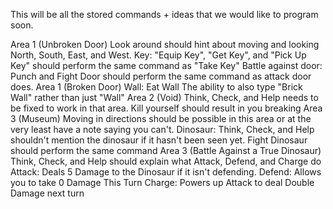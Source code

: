 This will be all the stored commands + ideas that we would like to program soon.

Area 1 (Unbroken Door)
  Look around should hint about moving and looking North, South, East, and West.
  Key:
    "Equip Key", "Get Key", and "Pick Up Key" should perform the same command as "Take Key"
  Battle against door:
    Punch and Fight Door should perform the same command as attack door does.
Area 1 (Broken Door)
  Wall:
    Eat Wall
    The ability to also type "Brick Wall" rather than just "Wall"
Area 2 (Void)
  Think, Check, and Help needs to be fixed to work in that area.
  Kill yourself should result in you breaking
Area 3 (Museum)
  Moving in directions should be possible in this area or at the very least have a note saying you can't.
  Dinosaur:
    Think, Check, and Help shouldn't mention the dinosaur if it hasn't been seen yet.
    Fight Dinosaur should perform the same command
Area 3 (Battle Against a True Dinosaur)
  Think, Check, and Help should explain what Attack, Defend, and Charge do
    Attack: Deals 5 Damage to the Dinosaur if it isn't defending.
    Defend: Allows you to take 0 Damage This Turn
    Charge: Powers up Attack to deal Double Damage next turn
